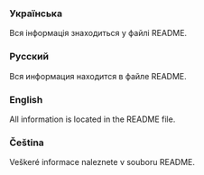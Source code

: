 
### Українська
Вся інформація знаходиться у файлі README.

### Русский
Вся информация находится в файле README.

### English
All information is located in the README file.

### Čeština
Veškeré informace naleznete v souboru README.

